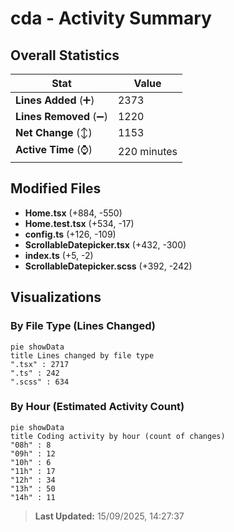 # cda - Activity Summary 

## Overall Statistics

| Stat                   | Value                                                             |
| ---------------------- | ----------------------------------------------------------------- |
| **Lines Added** (➕)   | 2373                                          |
| **Lines Removed** (➖) | 1220                                        |
| **Net Change** (↕)    | 1153                |
| **Active Time** (⌚)   | 220 minutes |


## Modified Files
- **Home.tsx** (+884, -550)
- **Home.test.tsx** (+534, -17)
- **config.ts** (+126, -109)
- **ScrollableDatepicker.tsx** (+432, -300)
- **index.ts** (+5, -2)
- **ScrollableDatepicker.scss** (+392, -242)

## Visualizations

### By File Type (Lines Changed)

```mermaid
pie showData
title Lines changed by file type
".tsx" : 2717
".ts" : 242
".scss" : 634
```

### By Hour (Estimated Activity Count)

```mermaid
pie showData
title Coding activity by hour (count of changes)
"08h" : 8
"09h" : 12
"10h" : 6
"11h" : 17
"12h" : 34
"13h" : 50
"14h" : 11
```


> **Last Updated:** 15/09/2025, 14:27:37